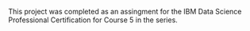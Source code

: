 This project was completed as an assingment for the IBM Data Science Professional Certification for Course 5 in the series.
